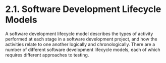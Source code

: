 # 2.1. Software Development Lifecycle Models

A software development lifecycle model describes the types of activity performed at each stage in a software development project, and how the activities relate to one another logically and chronologically. There are a number of different software development lifecycle models, each of which requires different approaches to testing.

